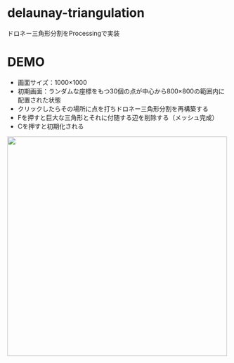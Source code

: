 # delaunay-triangulation
ドロネー三角形分割をProcessingで実装

# DEMO
* 画面サイズ：1000×1000
* 初期画面：ランダムな座標をもつ30個の点が中心から800×800の範囲内に配置された状態
* クリックしたらその場所に点を打ちドロネー三角形分割を再構築する
* Fを押すと巨大な三角形とそれに付随する辺を削除する（メッシュ完成）
* Cを押すと初期化される

<img src="https://user-images.githubusercontent.com/74280232/156968274-448f7562-5f01-43ad-843d-2d3e56390623.gif" width=500>
